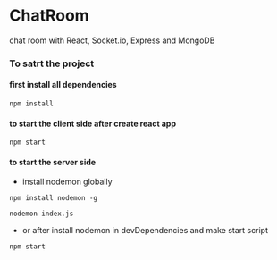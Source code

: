 # ChatRoom
chat room with React, Socket.io, Express and MongoDB 

### To satrt the project 
#### first install all dependencies
```
npm install
```
#### to start the client side after create react app
```
npm start
```
#### to start the server side
- install nodemon globally
```
npm install nodemon -g
```
```
nodemon index.js
```
- or after install nodemon in devDependencies and make start script
```
npm start
```
